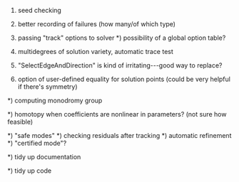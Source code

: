 1) seed checking

2) better recording of failures (how many/of which type)

3) passing "track" options to solver
   *) possibility of a global option table?

4) multidegrees of solution variety, automatic trace test

5) "SelectEdgeAndDirection" is kind of irritating---good way to replace?

6) option of user-defined equality for solution points (could be very helpful if there's symmetry)

*) computing monodromy group

*) homotopy when coefficients are nonlinear in parameters? (not sure how feasible)

*) "safe modes"
  *) checking residuals after tracking
  *) automatic refinement
  *) "certified mode"?

*) tidy up documentation

*) tidy up code